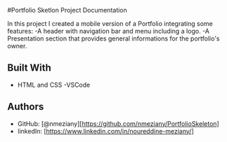 #Portfolio Sketlon Project Documentation

In this project I created a mobile version of a Portfolio integrating some features:
    -A header with navigation bar and menu including a logo.
    -A Presentation section that provides general informations for the portfolio's owner.

## Built With

- HTML and CSS
-VSCode


## Authors

- GitHub: [@nmeziany][https://github.com/nmeziany/PortfolioSkeleton]
- linkedIn: [https://www.linkedin.com/in/noureddine-meziany/]
